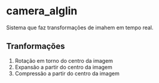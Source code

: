 # camera_alglin

Sistema que faz transformações de imahem em tempo real.

## Tranformações

1. Rotação em torno do centro da imagem
2. Expansão a partir do centro da imagem
3. Compressão a partir do centro da imagem